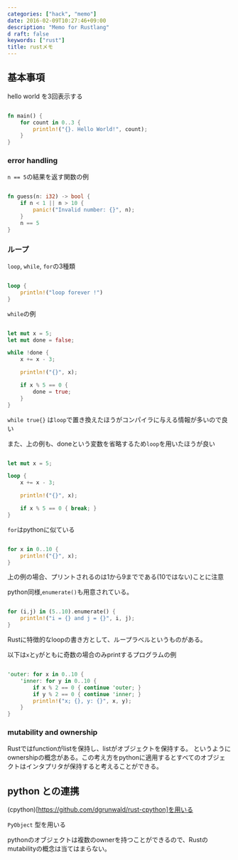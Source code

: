 ```yaml
---
categories: ["hack", "memo"]
date: 2016-02-09T10:27:46+09:00
description: "Memo for Rustlang"
d raft: false
keywords: ["rust"]
title: rustメモ
---
```


## 基本事項

hello world を3回表示する

```rust

fn main() {
    for count in 0..3 {
        println!("{}. Hello World!", count);
    }
}

```

### error handling

`n == 5`の結果を返す関数の例

```rust

fn guess(n: i32) -> bool {
    if n < 1 || n > 10 {
        panic!("Invalid number: {}", n);
    }
    n == 5
}

```

### ループ

`loop`, `while`, `for`の3種類

```rust

loop {
    println!("loop forever !")
}

```

`while`の例

```rust

let mut x = 5;
let mut done = false;

while !done {
    x += x - 3;

    println!("{}", x);

    if x % 5 == 0 {
        done = true;
    }
}

```

`while true{}` は`loop`で置き換えたほうがコンパイラに与える情報が多いので良い

また、上の例も、doneという変数を省略するため`loop`を用いたほうが良い

```rust

let mut x = 5;

loop {
    x += x - 3;

    println!("{}", x);

    if x % 5 == 0 { break; }
}

```

`for`はpythonに似ている

```rust

for x in 0..10 {
    println!("{}", x);
}

```

上の例の場合、プリントされるのは1から9までである(10ではない)ことに注意

python同様,`enumerate()`も用意されている。

```rust

for (i,j) in (5..10).enumerate() {
    println!("i = {} and j = {}", i, j);
}

```

Rustに特徴的なloopの書き方として、ループラベルというものがある。

以下は`x`と`y`がともに奇数の場合のみprintするプログラムの例

```rust

'outer: for x in 0..10 {
    'inner: for y in 0..10 {
        if x % 2 == 0 { continue 'outer; }
        if y % 2 == 0 { continue 'inner; }
        println!("x; {}, y: {}", x, y);
    }
}

```

### mutability and ownership

Rustではfunctionがlistを保持し、listがオブジェクトを保持する。
というようにownershipの概念がある。この考え方をpythonに適用するとすべてのオブジェクトはインタプリタが保持すると考えることができる。





## python  との連携

(cpython)[https://github.com/dgrunwald/rust-cpython]を用いる

`PyObject` 型を用いる

pythonのオブジェクトは複数のownerを持つことができるので、Rustのmutabilityの概念は当てはまらない。



##
